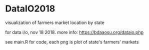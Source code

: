 # DataIO2018
visualization of farmers market location by state

for data i/o, nov 18 2018.
more info: https://bdaaosu.org/dataio.php

see main.R for code,
each png is plot of state's farmers' markets
